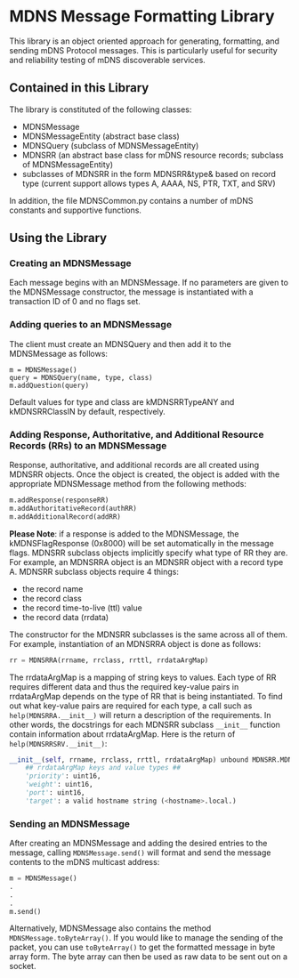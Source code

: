 # MDNS Message Formatting Library
This library is an object oriented approach for generating, formatting, and sending mDNS Protocol messages. This is particularly useful for security and reliability testing of mDNS discoverable services. 

## Contained in this Library
The library is constituted of the following classes:

* MDNSMessage
* MDNSMessageEntity (abstract base class)
* MDNSQuery (subclass of MDNSMessageEntity)
* MDNSRR (an abstract base class for mDNS resource records; subclass of MDNSMessageEntity)
* subclasses of MDNSRR in the form MDNSRR&amp;type&amp; based on record type (current support allows types A, AAAA, NS, PTR, TXT, and SRV)

In addition, the file MDNSCommon.py contains a number of mDNS constants and supportive functions.

## Using the Library

### Creating an MDNSMessage
Each message begins with an MDNSMessage. If no parameters are given to the MDNSMessage constructor, the message is instantiated with a transaction ID of 0 and no flags set.  

### Adding queries to an MDNSMessage
The client must create an MDNSQuery and then add it to the MDNSMessage as follows:

	m = MDNSMessage()
	query = MDNSQuery(name, type, class)
	m.addQuestion(query)

Default values for type and class are kMDNSRRTypeANY and kMDNSRRClassIN by default, respectively.

### Adding Response, Authoritative, and Additional Resource Records (RRs) to an MDNSMessage
Response, authoritative, and additional records are all created using MDNSRR objects. Once the object is created, the object is added with the appropriate MDNSMessage method from the following methods:

```python
m.addResponse(responseRR)
m.addAuthoritativeRecord(authRR)
m.addAdditionalRecord(addRR)
```

**Please Note**: if a response is added to the MDNSMessage, the kMDNSFlagResponse (0x8000) will be set automatically in the message flags.
MDNSRR subclass objects implicitly specify what type of RR they are. For example, an MDNSRRA object is an MDNSRR object with a record type A. MDNSRR subclass objects require 4 things:
	
* the record name
* the record class
* the record time-to-live (ttl) value
* the record data (rrdata)

The constructor for the MDNSRR subclasses is the same across all of them. For example, instantiation of an MDNSRRA object is done as follows:

```python
rr = MDNSRRA(rrname, rrclass, rrttl, rrdataArgMap)
```

The rrdataArgMap is a mapping of string keys to values. Each type of RR requires different data and thus the required key-value pairs in rrdataArgMap depends on the type of RR that is being instantiated. To find out what key-value pairs are required for each type, a call such as `help(MDNSRRA.__init__)` will return a description of the requirements. In other words, the docstrings for each MDNSRR subclass `__init__` function contain information about rrdataArgMap. Here is the return of `help(MDNSRRSRV.__init__)`:

```python
__init__(self, rrname, rrclass, rrttl, rrdataArgMap) unbound MDNSRR.MDNSRRSRV method
    ## rrdataArgMap keys and value types ##
    'priority': uint16,
    'weight': uint16,
    'port': uint16,
    'target': a valid hostname string (<hostname>.local.)
```

### Sending an MDNSMessage
After creating an MDNSMessage and adding the desired entries to the message, calling `MDNSMessage.send()` will format and send the message contents to the mDNS multicast address:

```python
m = MDNSMessage()
.
.
.
m.send()
```

Alternatively, MDNSMessage also contains the method `MDNSMessage.toByteArray()`. If you would like to manage the sending of the packet, you can use `toByteArray()` to get the formatted message in byte array form. The byte array can then be used as raw data to be sent out on a socket. 


